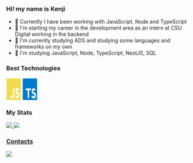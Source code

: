 ### Hi! my name is Kenji
- 🔭 Currently I have been working with JavaScript, Node and TypeScript
- 🏢 I'm starting my career in the development area as an intern at CSU Digital working in the backend
- 🎒 I'm currently studying ADS and studying some languages and frameworks on my own
- 🌱 I'm studying JavaScript, Node, TypeScript, NestJS, SQL

### Best Technologies
<div>
  <img align="center" alt="Kenji-Js" height="60" width="40" src="https://raw.githubusercontent.com/devicons/devicon/master/icons/javascript/javascript-plain.svg">
  <img align="center" alt="Kenji-Ts" height="60" width="40" src="https://raw.githubusercontent.com/devicons/devicon/master/icons/typescript/typescript-plain.svg">
</div>

### My Stats
<div>
  <a href="https://github.com/kenjisakai-dev">
  <img height="180em" src="https://github-readme-stats.vercel.app/api/top-langs/?username=kenjisakai-dev&layout=compact&theme=dark"/>
  <img height="180em" src="https://github-readme-stats.vercel.app/api?username=kenjisakai-dev&show_icons=true&theme=dark&include_all_commits=true&count_private=true"/>
</div>

### Contacts
<div>
  <a href="https://linkedin.com/in/kenji-sakai-4bb86b251">
    <img src="https://img.shields.io/badge/LinkedIn-0077B5?style=for-the-badge&logo=linkedin&logoColor=white"/>
  </a>
</div>
